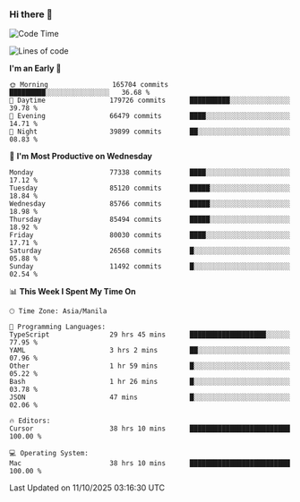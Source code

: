 ### Hi there 👋

<!--START_SECTION:waka-->
![Code Time](http://img.shields.io/badge/Code%20Time-6%2C379%20hrs%2025%20mins-blue)

![Lines of code](https://img.shields.io/badge/From%20Hello%20World%20I%27ve%20Written-148.8%20million%20lines%20of%20code-blue)

**I'm an Early 🐤** 

```text
🌞 Morning                165704 commits      █████████░░░░░░░░░░░░░░░░   36.68 % 
🌆 Daytime                179726 commits      ██████████░░░░░░░░░░░░░░░   39.78 % 
🌃 Evening                66479 commits       ████░░░░░░░░░░░░░░░░░░░░░   14.71 % 
🌙 Night                  39899 commits       ██░░░░░░░░░░░░░░░░░░░░░░░   08.83 % 
```
📅 **I'm Most Productive on Wednesday** 

```text
Monday                   77338 commits       ████░░░░░░░░░░░░░░░░░░░░░   17.12 % 
Tuesday                  85120 commits       █████░░░░░░░░░░░░░░░░░░░░   18.84 % 
Wednesday                85766 commits       █████░░░░░░░░░░░░░░░░░░░░   18.98 % 
Thursday                 85494 commits       █████░░░░░░░░░░░░░░░░░░░░   18.92 % 
Friday                   80030 commits       ████░░░░░░░░░░░░░░░░░░░░░   17.71 % 
Saturday                 26568 commits       █░░░░░░░░░░░░░░░░░░░░░░░░   05.88 % 
Sunday                   11492 commits       █░░░░░░░░░░░░░░░░░░░░░░░░   02.54 % 
```


📊 **This Week I Spent My Time On** 

```text
🕑︎ Time Zone: Asia/Manila

💬 Programming Languages: 
TypeScript               29 hrs 45 mins      ███████████████████░░░░░░   77.95 % 
YAML                     3 hrs 2 mins        ██░░░░░░░░░░░░░░░░░░░░░░░   07.96 % 
Other                    1 hr 59 mins        █░░░░░░░░░░░░░░░░░░░░░░░░   05.22 % 
Bash                     1 hr 26 mins        █░░░░░░░░░░░░░░░░░░░░░░░░   03.78 % 
JSON                     47 mins             █░░░░░░░░░░░░░░░░░░░░░░░░   02.06 % 

🔥 Editors: 
Cursor                   38 hrs 10 mins      █████████████████████████   100.00 % 

💻 Operating System: 
Mac                      38 hrs 10 mins      █████████████████████████   100.00 % 
```


 Last Updated on 11/10/2025 03:16:30 UTC
<!--END_SECTION:waka-->


<!--
**rad182/rad182** is a ✨ _special_ ✨ repository because its `README.md` (this file) appears on your GitHub profile.

Here are some ideas to get you started:

- 🔭 I’m currently working on ...
- 🌱 I’m currently learning ...
- 👯 I’m looking to collaborate on ...
- 🤔 I’m looking for help with ...
- 💬 Ask me about ...
- 📫 How to reach me: ...
- 😄 Pronouns: ...
- ⚡ Fun fact: ...
-->
